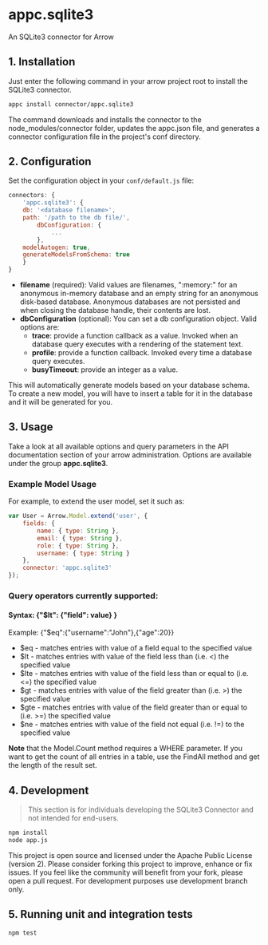 # appc.sqlite3
An SQLite3 connector for Arrow

## 1. Installation
Just enter the following command in your arrow project root to install the SQLite3 connector. 
```sh 
appc install connector/appc.sqlite3
```
The command downloads and installs the connector to the node_modules/connector folder, updates the appc.json file, and generates a connector configuration file in the project's conf directory.

## 2. Configuration

Set the configuration object in your ``conf/default.js`` file:

```javascript
connectors: {
    'appc.sqlite3': {
	db: '<database filename>',
	path: '/path to the db file/',
        dbConfiguration: {
            ...
        },
	modelAutogen: true,
	generateModelsFromSchema: true
    }
}
```

* **filename** (required): Valid values are filenames, ":memory:" for an anonymous in-memory database and an empty string for an anonymous disk-based database. Anonymous databases are not persisted and when closing the database handle, their contents are lost.
* **dbConfiguration** (optional): You can set a db configuration object. Valid options are:
    * **trace**: provide a function callback as a value. Invoked when an database query executes with a rendering of the statement text.
    * **profile**: provide a function callback. Invoked every time a database query executes.
    * **busyTimeout**: provide an integer as a value.

This will automatically generate models based on your database schema. To create a new model, you will have to insert a table for it in the database and it will be generated for you.

## 3. Usage
Take a look at all available options and query parameters in the API documentation section of your arrow administration.
Options are available under the group **appc.sqlite3**.

### Example Model Usage
For example, to extend the user model, set it such as:

```javascript
var User = Arrow.Model.extend('user', {
    fields: {
        name: { type: String },
        email: { type: String },
        role: { type: String },
        username: { type: String }
    },
    connector: 'appc.sqlite3'
});
```

### Query operators currently supported:
#### Syntax: {"$lt": {"field": value} }
Example:   {"$eq":{"username":"John"},{"age":20}}

* $eq - matches entries with value of a field equal to the specified value
* $lt - matches entries with value of the field less than (i.e. <) the specified value
* $lte - matches entries with value of the field less than or equal to (i.e. <=) the specified value
* $gt - matches entries with value of the field greater than (i.e. >) the specified value
* $gte - matches entries with value of the field greater than or equal to (i.e. >=) the specified value
* $ne - matches entries with value of the field not equal (i.e. !=) to the specified value 

**Note** that the Model.Count method requires a WHERE parameter. If you want to get the count of all entries in a table, use the FindAll method and get the length of the result set.

## 4. Development

> This section is for individuals developing the SQLite3 Connector and not intended for end-users.

```sh
npm install
node app.js
```

This project is open source and licensed under the Apache Public License (version 2). Please consider forking this project to improve, enhance or fix issues. If you feel like the community will benefit from your fork, please open a pull request. 
For development purposes use development branch only.

## 5. Running unit and integration tests
```sh
npm test
```